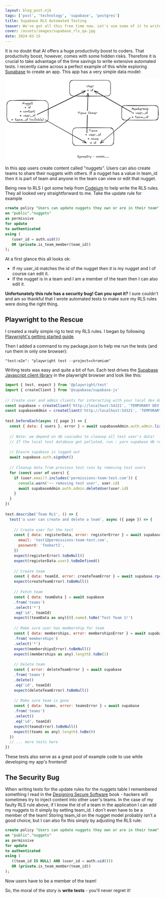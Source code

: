 ```yaml
---
layout: blog_post.njk
tags: ['post', 'technology', 'supabase', 'postgres']
title: Supabase RLS Automated Testing
teaser: We've got all this free time now. Let's use some of it to write better tests.
cover: /assets/images/supabase_rls_qa.jpg
date: 2024-03-15
---
```


It is no doubt that AI offers a huge productivity boost to coders. That productivity boost, however, comes with some hidden risks. Therefore it is crucial to take advantage of the time savings to write extensive automated tests. I recently came across a perfect example of this while exploring [Supabase](https://supabase.com/) to create an app. This app has a very simple data model:

![](/assets/images/nuggets.png)

In this app users create content called "nuggets".  Users can also create teams to share their nuggets with others. If a nugget has a value in team_id then it is part of team and anyone in the team can view or edit that nugget.

Being new to RLS I got some help from [Codeium](https://codeium.com/) to help write the RLS rules. They all looked very straightforward to me. Take the update rule for example

```SQL
create policy "Users can update nuggets they own or are in their team"
on "public"."nuggets"
as permissive
for update
to authenticated
using (
   (user_id = auth.uid())
   OR (private.is_team_member(team_id))
);
```

At a first glance this all looks ok:
- If my user_id matches the id of the nugget then it is my nugget and I of course can edit it.
- If the nugget is in a team and I am a member of the team then I can also edit it.

**Unfortunately this rule has a security bug! Can you spot it?** I sure couldn't and am so thankful that I wrote automated tests to make sure my RLS rules were doing the right thing.

## Playwright to the Rescue

I created a really simple rig to test my RLS rules. I began by following [Playwright's getting started guide](https://playwright.dev/docs/intro).

Then I added a command to my package.json to help me run the tests (and run them in only one browser):

```
"test:e2e": "playwright test --project=chromium"
```

Writing tests was easy and quite a bit of fun. Each test drives the [Supabase Javascript client library](https://supabase.com/docs/reference/javascript/introduction) in the playwright browser and look like this:

```Javascript
import { test, expect } from '@playwright/test'
import { createClient } from '@supabase/supabase-js'

// Create user and admin clients for interacting with your local dev database
const supabase = createClient('http://localhost:54321', 'TEMPORARY DEV ENV ANON TOKEN HERE - DO NOT USE PROD TOKEN')
const supabaseAdmin = createClient('http://localhost:54321', 'TEMPORARY DEV ENV ADMIN TOKEN HERE - DO NOT USE PROD TOKEN')

test.beforeEach(async ({ page }) => {
  const { data: { users }, error } = await supabaseAdmin.auth.admin.listUsers()

  // Note: we depend on db cascades to cleanup all test user's data!
  // If the local test database get polluted, run : yarn supabase db reset 

  // Ensure supabase is logged out
  await supabase.auth.signOut()

  // Cleanup data from previous test runs by removing test users
  for (const user of users) {
    if (user.email?.includes('permissions-team-test.com')) {
      console.warn('~~ removing test user', user.id)
      await supabaseAdmin.auth.admin.deleteUser(user.id)
    }
  }
})

test.describe('Team RLS', () => {
  test('a user can create and delete a team', async ({ page }) => {

    // Create user for the test
    const { data: registerData, error: registerError } = await supabase.auth.signUp({
      email: 'test1@permissions-team-test.com',
      password: 'foobart1',
    })
    expect(registerError).toBeNull()
    expect(registerData.user).toBeDefined()

    // Create team
    const { data: teamId, error: createTeamError } = await supabase.rpc('create_team', { team_name: 'Test Team 1!' })
    expect(createTeamError).toBeNull()

    // Fetch team
    const { data: teamData } = await supabase
    .from('teams')
    .select('*')
    .eq('id', teamId)
    expect((teamData as any)[0].name).toBe('Test Team 1!')

    // Make sure user has membership for team
    const { data: memberships, error: membershipsError } = await supabase
    .from('memberships')
    .select('*')
    expect(membershipsError).toBeNull()
    expect((memberships as any).length).toBe(1)

    // Delete team
    const { error: deleteTeamError } = await supabase
    .from('teams')
    .delete()
    .eq('id', teamId)
    expect(deleteTeamError).toBeNull()

    // Make sure team is gone
    const { data: teams, error: teamsError } = await supabase
    .from('teams')
    .select()
    .eq('id', teamId)
    expect(teamsError).toBeNull()
    expect((teams as any).length).toBe(0)
  })
  // ... more tests here
})
```

These tests also serve as a great pool of example code to use while developing my app's frontend!

## The Security Bug

When writing tests for the update rules for the nuggets table I remembered something I read in the [Designing Secure Software](https://www.amazon.com/gp/product/1718501927/ref=ppx_yo_dt_b_search_asin_title?ie=UTF8&psc=1) book - hackers will sometimes try to inject content into other user's teams. In the case of my faulty RLS rule above, if I know the id of a team in the application I can add my nuggets to it simply by setting team_id. I don't even have to be a member of the team! Storing team_id on the nugget model probably isn't a good choice, but I can also fix this simply by adjusting the RLS rule:

```SQL
create policy "Users can update nuggets they own or are in their team"
on "public"."nuggets"
as permissive
for update
to authenticated
using (
   ((team_id IS NULL) AND (user_id = auth.uid()))
   OR (private.is_team_member(team_id))
);
```

Now users have to be a member of the team!

So, the moral of the story is **write tests** - you'll never regret it!
